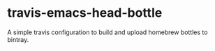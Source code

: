 # travis-emacs-head-bottle

A simple travis configuration to build and upload homebrew bottles to bintray.
